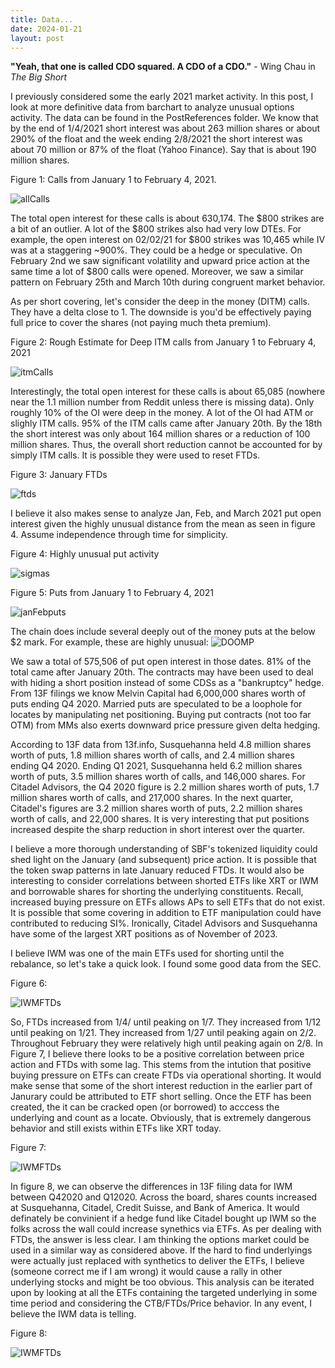 ```yaml
---
title: Data...
date: 2024-01-21
layout: post
---
```


**"Yeah, that one is called CDO squared. A CDO of a CDO."** - Wing Chau in *The Big Short*

I previously considered some the early 2021 market activity.
In this post, I look at more definitive data from barchart to analyze unusual options activity.
The data can be found in the PostReferences folder. 
We know that by the end of 1/4/2021 short interest was about 263 million shares or about 290% of the float and the week ending 2/8/2021 the short interest was about 70 million or 87% of the float (Yahoo Finance). 
Say that is about 190 million shares. 

Figure 1: Calls from January 1 to February 4, 2021.

![allCalls](/assets/images/allCallsJan.png)

The total open interest for these calls is about 630,174. 
The $800 strikes are a bit of an outlier.
A lot of the $800 strikes also had very low DTEs.
For example, the open interest on 02/02/21 for $800 strikes was 10,465 while IV was at a staggering ~900%.
They could be a hedge or speculative. 
On February 2nd we saw significant volatility and upward price action at the same time a lot of $800 calls were opened.
Moreover, we saw a similar pattern on February 25th and March 10th during congruent market behavior. 

As per short covering, let's consider the deep in the money (DITM) calls.
They have a delta close to 1. 
The downside is you'd be effectively paying full price to cover the shares (not paying much theta premium).

Figure 2: Rough Estimate for Deep ITM calls from January 1 to February 4, 2021

![itmCalls](/assets/images/itmCallsJan.png)

Interestingly, the total open interest for these calls is about 65,085 (nowhere near the 1.1 million number from Reddit unless there is missing data).
Only roughly 10% of the OI were deep in the money.
A lot of the OI had ATM or slighly ITM calls.
95% of the ITM calls came after January 20th.
By the 18th the short interest was only about 164 million shares or a reduction of 100 million shares.
Thus, the overall short reduction cannot be accounted for by simply ITM calls.
It is possible they were used to reset FTDs.

Figure 3: January FTDs

![ftds](/assets/images/FTDs.png)

I believe it also makes sense to analyze Jan, Feb, and March 2021 put open interest given the highly unusual distance from the mean as seen in figure 4. 
Assume independence through time for simplicity.

Figure 4: Highly unusual put activity

![sigmas](/assets/images/sigmas.png)

Figure 5: Puts from January 1 to February 4, 2021

![janFebputs](/assets/images/janFebputs.png)

The chain does include several deeply out of the money puts at the below $2 mark. 
For example, these are highly unusual:
![DOOMP](/assets/images/DOOMP.png)

We saw a total of 575,506 of put open interest in those dates.
81% of the total came after January 20th. 
The contracts may have been used to deal with hiding a short position instead of some CDSs as a "bankruptcy" hedge.
From 13F filings we know Melvin Capital had 6,000,000 shares worth of puts ending Q4 2020.
Married puts are speculated to be a loophole for locates by manipulating net positioning.
Buying put contracts (not too far OTM) from MMs also exerts downward price pressure given delta hedging. 

According to 13F data from 13f.info, Susquehanna held 4.8 million shares worth of puts, 1.8 million shares worth of calls, and 2.4 million shares ending Q4 2020. 
Ending Q1 2021, Susquehanna held 6.2 million shares worth of puts, 3.5 million shares worth of calls, and 146,000 shares. 
For Citadel Advisors, the Q4 2020 figure is 2.2 million shares worth of puts, 1.7 million shares worth of calls, and 217,000 shares. 
In the next quarter, Citadel's figures are 3.2 million shares worth of puts, 2.2 million shares worth of calls, and 22,000 shares. 
It is very interesting that put positions increased despite the sharp reduction in short interest over the quarter. 

I believe a more thorough understanding of SBF's tokenized liquidity could shed light on the January (and subsequent) price action.
It is possible that the token swap patterns in late January reduced FTDs.
It would also be interesting to consider correlations between shorted ETFs like XRT or IWM and borrowable shares for shorting the underlying constituents.
Recall, increased buying pressure on ETFs allows APs to sell ETFs that do not exist. 
It is possible that some covering in addition to ETF manipulation could have contributed to reducing SI%. 
Ironically, Citadel Advisors and Susquehanna have some of the largest XRT positions as of November of 2023.

I believe IWM was one of the main ETFs used for shorting until the rebalance, so let's take a quick look. 
I found some good data from the SEC. 

Figure 6:

![IWMFTDs](/assets/images/IWMFTDs.png)

So, FTDs increased from 1/4/ until peaking on 1/7.
They increased from 1/12 until peaking on 1/21.
They increased from 1/27 until peaking again on 2/2.
Throughout February they were relatively high until peaking again on 2/8. 
In Figure 7, I believe there looks to be a positive correlation between price action and FTDs with some lag. 
This stems from the intution that positive buying pressure on ETFs can create FTDs via operational shorting.
It would make sense that some of the short interest reduction in the earlier part of Janurary could be attributed to ETF short selling. 
Once the ETF has been created, the it can be cracked open (or borrowed) to acccess the underlying and count as a locate. 
Obviously, that is extremely dangerous behavior and still exists within ETFs like XRT today. 

Figure 7: 

![IWMFTDs](/assets/images/IWMPrices.png)

In figure 8, we can observe the differences in 13F filing data for IWM between Q42020 and Q12020. 
Across the board, shares counts increased at Susquehanna, Citadel, Credit Suisse, and Bank of America. 
It would definately be convinient if a hedge fund like Citadel bought up IWM so the folks across the wall could increase synethics via ETFs. 
As per dealing with FTDs, the answer is less clear. 
I am thinking the options market could be used in a similar way as considered above. 
If the hard to find underlyings were actually just replaced with synthetics to deliver the ETFs, I believe (someone correct me if I am wrong) it would cause a rally in other underlying stocks and might be too obvious. 
This analysis can be iterated upon by looking at all the ETFs containing the targeted underlying in some time period and considering the CTB/FTDs/Price behavior.
In any event, I believe the IWM data is telling. 

Figure 8:

![IWMFTDs](/assets/images/IWM13Fs.png)

